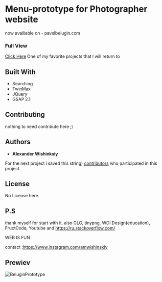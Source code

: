 # Menu-prototype for Photographer website
now availiable on - pavelbelugin.com

### Full View

[Click Here](https://soawnjaja.github.io/fast-Prototype-Main-Menu-TwinMax)
One of my favorite projects that I will return to


## Built With

* Searching
* TwinMax
* JQuery
* GSAP 2.1
## Contributing

nothing to need contribute here ;)


## Authors

* **Alexander Wishinksiy** 

For the next project i saved this string) [contributors](#) who participated in this project.

## License

No License here.

## P.S

thank myself for start with it.
also GLO, tinypng, WDI Design(education), FructCode, Youtube and https://ru.stackoverflow.com/

WEB IS FUN

contact :https://www.instagram.com/amwishinskiy
## Prewiev
![BeluginPrototype](https://user-images.githubusercontent.com/11227748/154955808-f75e0987-4cb0-481e-9d2a-cc1e60421f27.jpg)
